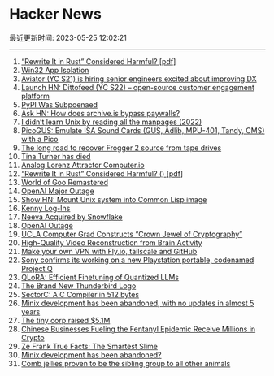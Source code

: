 # Hacker News

最近更新时间: 2023-05-25 12:02:21

--- 
1. [“Rewrite It in Rust” Considered Harmful? [pdf]](https://goto.ucsd.edu/~rjhala/hotos-ffi.pdf) 
2. [Win32 App Isolation](https://github.com/microsoft/win32-app-isolation) 
3. [Aviator (YC S21) is hiring senior engineers excited about improving DX](https://www.ycombinator.com/companies/aviator/jobs) 
4. [Launch HN: Dittofeed (YC S22) – open-source customer engagement platform](https://news.ycombinator.com/item?id=36061344) 
5. [PyPI Was Subpoenaed](https://blog.pypi.org/posts/2023-05-24-pypi-was-subpoenaed/) 
6. [Ask HN: How does archive.is bypass paywalls?](https://news.ycombinator.com/item?id=36060891) 
7. [I didn’t learn Unix by reading all the manpages (2022)](https://www.owlfolio.org/research/i-didnt-learn-unix-by-reading-all-the-manpages/) 
8. [PicoGUS: Emulate ISA Sound Cards (GUS, Adlib, MPU-401, Tandy, CMS) with a Pico](https://github.com/polpo/picogus) 
9. [The long road to recover Frogger 2 source from tape drives](https://github.com/Kneesnap/onstream-data-recovery/blob/main/info/INTRO.MD) 
10. [Tina Turner has died](https://www.independent.co.uk/arts-entertainment/music/news/tina-turner-dies-illness-b2345195.html) 
11. [Analog Lorenz Attractor Computer.io](https://hackaday.io/project/191142-analog-lorenz-attractor-computer) 
12. [“Rewrite It in Rust” Considered Harmful? () [pdf]](https://goto.ucsd.edu/~rjhala/hotos-ffi.pdf) 
13. [World of Goo Remastered](https://play.google.com/store/apps/details?id=com.netflix.NGP.WorldofGooHD&hl=en_US) 
14. [OpenAI Major Outage](https://status.openai.com/incidents/jbt079x532bg) 
15. [Show HN: Mount Unix system into Common Lisp image](https://github.com/PuellaeMagicae/unix-in-lisp) 
16. [Kenny Log-Ins](https://www.kennylog-in.com) 
17. [Neeva Acquired by Snowflake](https://www.snowflake.com/blog/snowflake-acquires-neeva-to-accelerate-search-in-the-data-cloud-through-generative-ai/) 
18. [OpenAI Outage](https://status.openai.com/incidents/jbt079x532bg) 
19. [UCLA Computer Grad Constructs “Crown Jewel of Cryptography”](https://www.acm.org/media-center/2023/may/dissertation-award-2022) 
20. [High-Quality Video Reconstruction from Brain Activity](https://arxiv.org/abs/2305.11675) 
21. [Make your own VPN with Fly.io, tailscale and GitHub](https://github.com/patte/fly-tailscale-exit) 
22. [Sony confirms its working on a new Playstation portable, codenamed Project Q](https://overkill.wtf/sony-new-playstation-portable-q-lite/) 
23. [QLoRA: Efficient Finetuning of Quantized LLMs](https://arxiv.org/abs/2305.14314) 
24. [The Brand New Thunderbird Logo](https://blog.thunderbird.net/2023/05/introducing-the-brand-new-thunderbird-logo/) 
25. [SectorC: A C Compiler in 512 bytes](https://xorvoid.com/sectorc.html) 
26. [Minix development has been abandoned, with no updates in almost 5 years](https://git.minix3.org/index.cgi?p=minix.git;a=summary) 
27. [The tiny corp raised $5.1M](https://geohot.github.io//blog/jekyll/update/2023/05/24/the-tiny-corp-raised-5M.html) 
28. [Chinese Businesses Fueling the Fentanyl Epidemic Receive Millions in Crypto](https://www.elliptic.co/blog/chinese-businesses-fueling-the-fentanyl-epidemic-receive-millions-in-cryptocurrency-payments) 
29. [Ze Frank True Facts: The Smartest Slime](https://www.youtube.com/watch?v=k_GTIL7AECQ) 
30. [Minix development has been abandoned?](https://git.minix3.org/index.cgi?p=minix.git;a=summary) 
31. [Comb jellies proven to be the sibling group to all other animals](https://news.ucsc.edu/2023/05/animal-siblings.html) 
